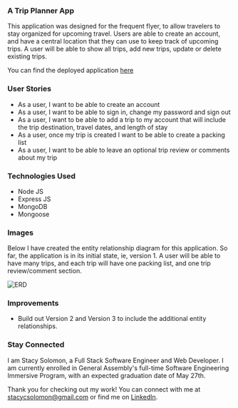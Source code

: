### A Trip Planner App

This application was designed for the frequent flyer, to allow travelers to stay organized for upcoming travel. Users are able to create an account, and have a central location that they can use to keep track of upcoming trips. A user will be able to show all trips, add new trips, update or delete existing trips.

You can find the deployed application [here](https://stacycsolomon.github.io/Travel-Packing-List-Client/)

### User Stories

* As a user, I want to be able to create an account
* As a user, I want to be able to sign in, change my password and sign out
* As a user, I want to be able to add a trip to my account that will include the trip destination, travel dates, and length of stay
* As a user, once my trip is created I want to be able to create a packing list
* As a user, I want to be able to leave an optional trip review or comments about my trip


### Technologies Used

* Node JS
* Express JS
* MongoDB
* Mongoose

### Images 

Below I have created the entity relationship diagram for this application. So far, the application is in its initial state, ie, version 1. A user will be able to have many trips, and each trip will have one packing list, and one trip review/comment section. 

![ERD](https://media.git.generalassemb.ly/user/41949/files/9d3cda80-ba4a-11ec-9260-cdb4396a4872)

### Improvements

* Build out Version 2 and Version 3 to include the additional entity relationships.


### Stay Connected

I am Stacy Solomon, a Full Stack Software Engineer and Web Developer. I am currently enrolled in General Assembly's full-time Software Engineering Immersive Program, with an expected graduation date of May 27th.

Thank you for checking out my work! You can connect with me at stacycsolomon@gmail.com or find me on [LinkedIn](https://www.linkedin.com/in/stacycsolomon/).
